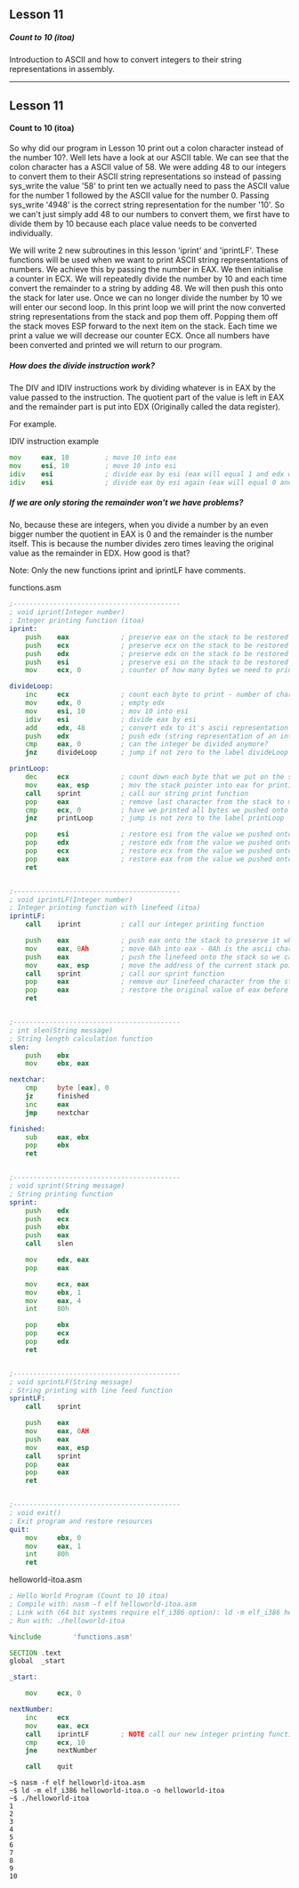 ## Lesson 11

##### Count to 10 (itoa)

Introduction to ASCII and how to convert integers to their string representations in assembly.

---
## Lesson 11

#### Count to 10 (itoa)

So why did our program in Lesson 10 print out a colon character instead of the number 10?.  Well lets have a look at our ASCII table.  We can see that the colon character has a ASCII value of 58.  We were adding 48 to our integers to convert them to their ASCII string representations so instead of passing sys_write the value '58' to print ten we actually need to pass the ASCII value for the number 1 followed by the ASCII value for the number 0. Passing sys_write '4948' is the correct string representation for the number '10'. So we can't just simply add 48 to our numbers to convert them, we first have to divide them by 10 because each place value needs to be converted individually.

We will write 2 new subroutines in this lesson 'iprint' and 'iprintLF'.  These functions will be used when we want to print ASCII string representations of numbers.  We achieve this by passing the number in EAX.  We then initialise a counter in ECX.  We will repeatedly divide the number by 10 and each time convert the remainder to a string by adding 48.  We will then push this onto the stack for later use. Once we can no longer divide the number by 10 we will enter our second loop.  In this print loop we will print the now converted string representations from the stack and pop them off.  Popping them off the stack moves ESP forward to the next item on the stack. Each time we print a value we will decrease our counter ECX.  Once all numbers have been converted and printed we will return to our program.

##### How does the divide instruction work?

The DIV and IDIV instructions work by dividing whatever is in EAX by the value passed to the instruction.  The quotient part of the value is left in EAX and the remainder part is put into EDX (Originally called the data register).

For example.

IDIV instruction example
```asm
mov     eax, 10         ; move 10 into eax
mov     esi, 10         ; move 10 into esi
idiv    esi             ; divide eax by esi (eax will equal 1 and edx will equal 0)
idiv    esi             ; divide eax by esi again (eax will equal 0 and edx will equal 1)
```

##### If we are only storing the remainder won't we have problems?

No, because these are integers, when you divide a number by an even bigger number the quotient in EAX is 0 and the remainder is the number itself. This is because the number divides zero times leaving the original value as the remainder in EDX. How good is that?

Note:
Only the new functions iprint and iprintLF have comments.

functions.asm
```asm
;------------------------------------------
; void iprint(Integer number)
; Integer printing function (itoa)
iprint:
    push    eax             ; preserve eax on the stack to be restored after function runs
    push    ecx             ; preserve ecx on the stack to be restored after function runs
    push    edx             ; preserve edx on the stack to be restored after function runs
    push    esi             ; preserve esi on the stack to be restored after function runs
    mov     ecx, 0          ; counter of how many bytes we need to print in the end

divideLoop:
    inc     ecx             ; count each byte to print - number of characters
    mov     edx, 0          ; empty edx
    mov     esi, 10         ; mov 10 into esi
    idiv    esi             ; divide eax by esi
    add     edx, 48         ; convert edx to it's ascii representation - edx holds the remainder after a divide instruction
    push    edx             ; push edx (string representation of an intger) onto the stack
    cmp     eax, 0          ; can the integer be divided anymore?
    jnz     divideLoop      ; jump if not zero to the label divideLoop

printLoop:
    dec     ecx             ; count down each byte that we put on the stack
    mov     eax, esp        ; mov the stack pointer into eax for printing
    call    sprint          ; call our string print function
    pop     eax             ; remove last character from the stack to move esp forward
    cmp     ecx, 0          ; have we printed all bytes we pushed onto the stack?
    jnz     printLoop       ; jump is not zero to the label printLoop

    pop     esi             ; restore esi from the value we pushed onto the stack at the start
    pop     edx             ; restore edx from the value we pushed onto the stack at the start
    pop     ecx             ; restore ecx from the value we pushed onto the stack at the start
    pop     eax             ; restore eax from the value we pushed onto the stack at the start
    ret


;------------------------------------------
; void iprintLF(Integer number)
; Integer printing function with linefeed (itoa)
iprintLF:
    call    iprint          ; call our integer printing function

    push    eax             ; push eax onto the stack to preserve it while we use the eax register in this function
    mov     eax, 0Ah        ; move 0Ah into eax - 0Ah is the ascii character for a linefeed
    push    eax             ; push the linefeed onto the stack so we can get the address
    mov     eax, esp        ; move the address of the current stack pointer into eax for sprint
    call    sprint          ; call our sprint function
    pop     eax             ; remove our linefeed character from the stack
    pop     eax             ; restore the original value of eax before our function was called
    ret


;------------------------------------------
; int slen(String message)
; String length calculation function
slen:
    push    ebx
    mov     ebx, eax

nextchar:
    cmp     byte [eax], 0
    jz      finished
    inc     eax
    jmp     nextchar

finished:
    sub     eax, ebx
    pop     ebx
    ret


;------------------------------------------
; void sprint(String message)
; String printing function
sprint:
    push    edx
    push    ecx
    push    ebx
    push    eax
    call    slen

    mov     edx, eax
    pop     eax

    mov     ecx, eax
    mov     ebx, 1
    mov     eax, 4
    int     80h

    pop     ebx
    pop     ecx
    pop     edx
    ret


;------------------------------------------
; void sprintLF(String message)
; String printing with line feed function
sprintLF:
    call    sprint

    push    eax
    mov     eax, 0AH
    push    eax
    mov     eax, esp
    call    sprint
    pop     eax
    pop     eax
    ret


;------------------------------------------
; void exit()
; Exit program and restore resources
quit:
    mov     ebx, 0
    mov     eax, 1
    int     80h
    ret

```

helloworld-itoa.asm
```asm
; Hello World Program (Count to 10 itoa)
; Compile with: nasm -f elf helloworld-itoa.asm
; Link with (64 bit systems require elf_i386 option): ld -m elf_i386 helloworld-itoa.o -o helloworld-itoa
; Run with: ./helloworld-itoa

%include        'functions.asm'

SECTION .text
global  _start

_start:

    mov     ecx, 0

nextNumber:
    inc     ecx
    mov     eax, ecx
    call    iprintLF        ; NOTE call our new integer printing function (itoa)
    cmp     ecx, 10
    jne     nextNumber

    call    quit
```


```
~$ nasm -f elf helloworld-itoa.asm
~$ ld -m elf_i386 helloworld-itoa.o -o helloworld-itoa
~$ ./helloworld-itoa
1
2
3
4
5
6
7
8
9
10
```
